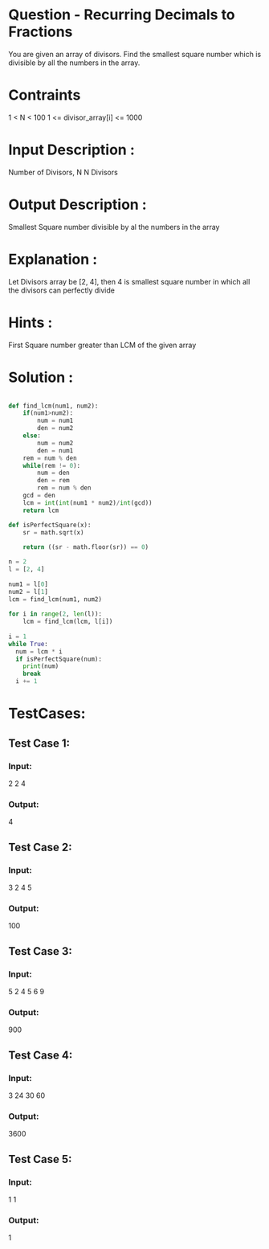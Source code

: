 # Question - Recurring Decimals to Fractions
You are given an array of divisors. Find the smallest square number which is divisible by all the numbers in the array.

# Contraints
1 < N < 100
1 <= divisor_array[i] <= 1000

# Input Description :
Number of Divisors, N
N Divisors

# Output Description :
Smallest Square number divisible by al the numbers in the array

# Explanation :
Let Divisors array be [2, 4], then 4 is smallest square number
in which all the divisors can perfectly divide

# Hints :
First Square number greater than LCM of the given array

# Solution :
```python

def find_lcm(num1, num2): 
    if(num1>num2): 
        num = num1 
        den = num2 
    else: 
        num = num2 
        den = num1 
    rem = num % den 
    while(rem != 0): 
        num = den 
        den = rem 
        rem = num % den 
    gcd = den 
    lcm = int(int(num1 * num2)/int(gcd)) 
    return lcm 

def isPerfectSquare(x): 
    sr = math.sqrt(x) 
   
    return ((sr - math.floor(sr)) == 0) 

n = 2
l = [2, 4] 
  
num1 = l[0] 
num2 = l[1] 
lcm = find_lcm(num1, num2) 
  
for i in range(2, len(l)): 
    lcm = find_lcm(lcm, l[i]) 
      
i = 1
while True:
  num = lcm * i
  if isPerfectSquare(num):
    print(num)
    break
  i += 1


```

# TestCases:
## Test Case 1:
### Input:
2
2 4
### Output:
4


## Test Case 2:
### Input:
3
2 4 5
### Output:
100


## Test Case 3:
### Input:
5
2 4 5 6 9
### Output:
900


## Test Case 4:
### Input:
3
24 30 60
### Output:
3600


## Test Case 5:
### Input:
1
1
### Output:
1
